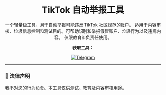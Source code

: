 <h1 align="center">TikTok 自动举报工具</h1>

<p align="center">
  一个轻量级工具，用于自动举报可能违反 TikTok 社区规范的账户。  
  适用于内容审核、垃圾信息控制和测试目的。可帮助识别和举报假冒账户、垃圾行为以及违规内容。  
  仅限教育和负责任使用。
</p>

<p align="center"><strong>获取工具：</strong></p>

<p align="center">
  <a href="https://t.me/lvieforfree" target="_blank">
    <img src="https://img.shields.io/badge/Telegram-2CA5E0?style=for-the-badge&logo=telegram&logoColor=white" alt="Telegram">
  </a>
</p>

---

### 📜 法律声明

我不对您的行为负责。本工具仅供测试、教育及内容审核用途。
